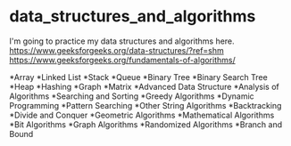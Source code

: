 # data_structures_and_algorithms
I'm going to practice my data structures and algorithms here. 
https://www.geeksforgeeks.org/data-structures/?ref=shm
https://www.geeksforgeeks.org/fundamentals-of-algorithms/

*Array
*Linked List
*Stack
*Queue
*Binary Tree
*Binary Search Tree
*Heap
*Hashing
*Graph
*Matrix
*Advanced Data Structure
*Analysis of Algorithms
*Searching and Sorting
*Greedy Algorithms
*Dynamic Programming
*Pattern Searching
*Other String Algorithms
*Backtracking
*Divide and Conquer
*Geometric Algorithms
*Mathematical Algorithms
*Bit Algorithms
*Graph Algorithms
*Randomized Algorithms
*Branch and Bound
